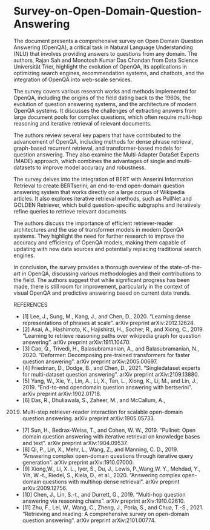 # Survey-on-Open-Domain-Question-Answering

The document presents a comprehensive survey on Open Domain Question Answering (OpenQA), a critical task in Natural Language Understanding (NLU) that involves providing answers to questions from any domain. The authors, Rajan Sah and Monotosh Kumar Das Chandan from Data Science Universität Trier, highlight the evolution of OpenQA, its applications in optimizing search engines, recommendation systems, and chatbots, and the integration of OpenQA into web-scale services.

The survey covers various research works and methods implemented for OpenQA, including the origins of the field dating back to the 1960s, the evolution of question answering systems, and the architecture of modern OpenQA systems. It discusses the challenges of extracting answers from large document pools for complex questions, which often require multi-hop reasoning and iterative retrieval of relevant documents.

The authors review several key papers that have contributed to the advancement of OpenQA, including methods for dense phrase retrieval, graph-based recurrent retrieval, and transformer-based models for question answering. They also examine the Multi-Adapter DataSet Experts (MADE) approach, which combines the advantages of single and multi-datasets to improve model accuracy and robustness.

The survey delves into the integration of BERT with Anserini Information Retrieval to create BERTserini, an end-to-end open-domain question answering system that works directly on a large corpus of Wikipedia articles. It also explores iterative retrieval methods, such as PullNet and GOLDEN Retriever, which build question-specific subgraphs and iteratively refine queries to retrieve relevant documents.

The authors discuss the importance of efficient retriever-reader architectures and the use of transformer models in modern OpenQA systems. They highlight the need for further research to improve the accuracy and efficiency of OpenQA models, making them capable of updating with new data sources and potentially replacing traditional search engines.

In conclusion, the survey provides a thorough overview of the state-of-the-art in OpenQA, discussing various methodologies and their contributions to the field. The authors suggest that while significant progress has been made, there is still room for improvement, particularly in the context of visual OpenQA and predictive answering based on current data trends.

REFERENCES
- [1] Lee, J., Sung, M., Kang, J., and Chen, D., 2020. “Learning
dense representations of phrases at scale”. arXiv preprint
arXiv:2012.12624.
- [2] Asai, A., Hashimoto, K., Hajishirzi, H., Socher, R., and
Xiong, C., 2019. “Learning to retrieve reasoning paths over
wikipedia graph for question answering”. arXiv preprint
arXiv:1911.10470.
- [3] Cao, Q., Trivedi, H., Balasubramanian, A., and Balasubramanian,
N., 2020. “Deformer: Decomposing pre-trained
transformers for faster question answering”. arXiv preprint
arXiv:2005.00697.
- [4] Friedman, D., Dodge, B., and Chen, D., 2021. “Singledataset
experts for multi-dataset question answering”.
arXiv preprint arXiv:2109.13880.
- [5] Yang, W., Xie, Y., Lin, A., Li, X., Tan, L., Xiong,
K., Li, M., and Lin, J., 2019. “End-to-end opendomain
question answering with bertserini”. arXiv preprint
arXiv:1902.01718.
- [6] Das, R., Dhuliawala, S., Zaheer, M., and McCallum, A.,
2019. Multi-step retriever-reader interaction for scalable
open-domain question answering. arXiv preprint
arXiv:1905.05733.
- [7] Sun, H., Bedrax-Weiss, T., and Cohen, W. W., 2019.
“Pullnet: Open domain question answering with iterative
retrieval on knowledge bases and text”. arXiv preprint
arXiv:1904.09537.
- [8] Qi, P., Lin, X., Mehr, L., Wang, Z., and Manning,
C. D., 2019. “Answering complex open-domain questions
through iterative query generation”. arXiv preprint
arXiv:1910.07000.
- [9] Xiong,W., Li, X. L., Iyer, S., Du, J., Lewis, P.,Wang,W. Y.,
Mehdad, Y., Yih, W.-t., Riedel, S., Kiela, D., et al., 2020.
“Answering complex open-domain questions with multihop
dense retrieval”. arXiv preprint arXiv:2009.12756.
- [10] Chen, J., Lin, S.-t., and Durrett, G., 2019. “Multi-hop
question answering via reasoning chains”. arXiv preprint
arXiv:1910.02610.
- [11] Zhu, F., Lei, W., Wang, C., Zheng, J., Poria, S., and Chua,
T.-S., 2021. “Retrieving and reading: A comprehensive survey
on open-domain question answering”. arXiv preprint
arXiv:2101.00774.

